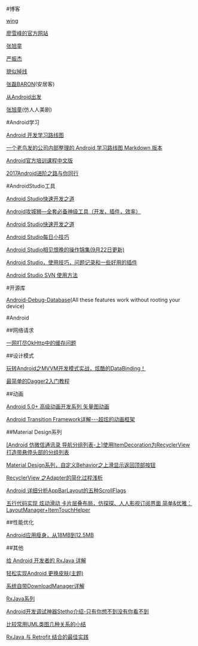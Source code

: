 #博客

[wing](http://androidwing.net/)

[廖雪峰的官方网站](http://www.liaoxuefeng.com/)

[张旭童](http://my.csdn.net/zxt0601)

[严振杰](http://my.csdn.net/yanzhenjie1003)

[貌似掉线](http://my.csdn.net/maosidiaoxian)

[张磊BARON](http://my.csdn.net/baron_leizhang)(安居客)

[从Android出发](http://www.cnblogs.com/woaixingxing/)

[张旭童](http://my.csdn.net/zxt0601)(仿人人美剧)

#Android学习

[Android 开发学习路线图](https://www.diycode.cc/topics/117)

[一个老鸟发的公司内部整理的 Android 学习路线图 Markdown 版本](https://www.diycode.cc/topics/122)

[Android官方培训课程中文版](http://hukai.me/android-training-course-in-chinese/index.html)

[2017Android进阶之路与你同行](http://www.jianshu.com/p/c0ec2a7fc26a)

#AndroidStudio工具

[Android Studio快速开发之道](http://blog.csdn.net/yissan/article/details/53374437)

[Android攻城狮—全套必备神级工具（开发，插件，效率）](http://www.jianshu.com/p/0911efbf8009)

[Android Studio快速开发之道](http://blog.csdn.net/yissan/article/details/53374437)

[Android Studio每日小技巧](http://www.jianshu.com/p/a40fc225c337?utm_campaign=hugo&utm_medium=reader_share&utm_content=note&utm_source=qq)

[Android Studio相见恨晚的操作锦集(9月22日更新)](http://www.jianshu.com/p/bc8f6bfe12c6)

[Android Studio，使用技巧，问题记录和一些好用的插件](http://www.jianshu.com/p/e8d92dc3d806)

[Android Studio SVN 使用方法](http://blog.csdn.net/android_study_ok/article/details/51387677)

#开源库

[Android-Debug-Database](https://github.com/amitshekhariitbhu/Android-Debug-Database)(All these features work without rooting your device)

#Android

##网络请求

[一网打尽OkHttp中的缓存问题](http://blog.csdn.net/u012702547/article/details/53143322)

##设计模式

[玩转Android之MVVM开发模式实战，炫酷的DataBinding！](http://blog.csdn.net/u012702547/article/details/52077515)

[最简单的Dagger2入门教程](http://blog.csdn.net/lisdye2/article/details/51942511)

##动画 

[Android 5.0+ 高级动画开发系列 矢量图动画](http://blog.csdn.net/smartbetter/article/details/54708200)

[Android Transition Framework详解---超炫的动画框架](http://www.jianshu.com/p/e497123652b5#)

##Material Design系列

[[Android 仿微信通讯录 导航分组列表-上]使用ItemDecoration为RecyclerView打造带悬停头部的分组列表](http://blog.csdn.net/zxt0601/article/details/52355199)

[Material Design系列，自定义Behavior之上滑显示返回顶部按钮](http://blog.csdn.net/yanzhenjie1003/article/details/51941288)

[RecyclerView 之Adapter的简化过程浅析](http://www.jianshu.com/p/3e60147523e1)

[Android 详细分析AppBarLayout的五种ScrollFlags](http://www.jianshu.com/p/7caa5f4f49bd)

[五行代码实现 炫动滑动 卡片层叠布局，仿探探、人人影视订阅界面 简单&优雅：LayoutManager+ItemTouchHelper](http://www.jianshu.com/p/9ccbee36aa71)

##性能优化

[Android应用瘦身，从18MB到12.5MB](http://blog.coderclock.com/2017/01/24/android/Android%E5%BA%94%E7%94%A8%E7%98%A6%E8%BA%AB%EF%BC%8C%E4%BB%8E18MB%E5%88%B012.5MB/)

##其他

[给 Android 开发者的 RxJava 详解](http://gank.io/post/560e15be2dca930e00da1083)

[轻松实现Android 更换皮肤(主题)](http://blog.csdn.net/yuanzeyao/article/details/42390431)

[系统自带DownloadManager详解](http://blog.csdn.net/u012209506/article/details/56012744
)

[RxJava系列](https://zhuanlan.zhihu.com/p/20687178)

[Android开发调试神器Stetho介绍-只有你想不到没有你看不到](http://www.jianshu.com/p/a7fdcb2641e8)

[比较常用UML类图几种关系的小结](http://www.jb51.net/article/73358.htm)

[RxJava 与 Retrofit 结合的最佳实践](http://gank.io/post/56e80c2c677659311bed9841)
